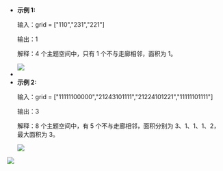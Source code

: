 
<ul flex w-full h-full>
  <li flex-1 list-none>
    <b>示例 1:</b>
    <p>输入：grid = ["110","231","221"]</p>
    <p>输出：1</p>
    <p>解释：4 个主题空间中，只有 1 个不与走廊相邻，面积为 1。</p>
    <img src="https://img.leostar.top/study/1613708145-rscctN-image.png">
  </li>
  <li b="1 blue" bg-bluegray opacity-50 rd-1 h-full list-none></li>
  <li flex-1 list-none>
    <b>示例 2:</b>
    <p>输入：grid = ["11111100000","21243101111","21224101221","11111101111"]</p>
    <p>输出：3</p>
    <p>解释：8 个主题空间中，有 5 个不与走廊相邻，面积分别为 3、1、1、1、2，最大面积为 3。</p>
    <img src="https://img.leostar.top/study/1613707985-KJyiXJ-image.png">
  </li>
</ul>

<BarBottom bg-blue-9 text-white title="Algorithm Job 算法设计课程作业">
  <Item text-white text="ileostar/algorithm-job">
    <carbon:logo-github />
  </Item>
  <Item text-white text="algorithm-job.netlify.app">
    <img
      src="https://d33wubrfki0l68.cloudfront.net/273aa82ec83b3e4357492a201fb68048af1c3e6a/8f657/logo.svg"
      class="w-4"
     />
  </Item>
</BarBottom>
